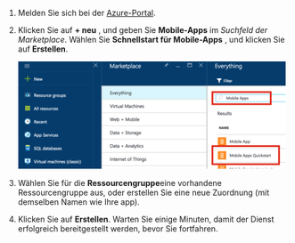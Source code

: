 1. Melden Sie sich bei der [Azure-Portal].

2. Klicken Sie auf **+ neu** , und geben Sie **Mobile-Apps** im _Suchfeld der Marketplace_. Wählen Sie **Schnellstart für Mobile-Apps** , und klicken Sie auf **Erstellen**.

    ![Azure-Portal mit mobilen Apps Schnellstart hervorgehoben](./media/app-service-mobile-dotnet-backend-create-new-service/search-mobile-apps-quickstart.png)


3. Wählen Sie für die **Ressourcengruppe**eine vorhandene Ressourcengruppe aus, oder erstellen Sie eine neue Zuordnung (mit demselben Namen wie Ihre app). 
 
4. Klicken Sie auf **Erstellen**. Warten Sie einige Minuten, damit der Dienst erfolgreich bereitgestellt werden, bevor Sie fortfahren.

<!-- URLs. -->
[Azure-Portal]: https://portal.azure.com/
